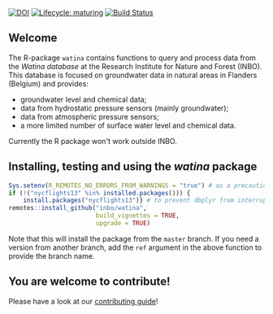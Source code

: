 <!-- badges: start -->
[![DOI](https://zenodo.org/badge/DOI/10.5281/zenodo.3630532.svg)](https://doi.org/10.5281/zenodo.3630532)
[![Lifecycle: maturing](https://img.shields.io/badge/lifecycle-maturing-blue.svg)](https://www.tidyverse.org/lifecycle/#maturing)
[![Build Status](https://travis-ci.org/inbo/watina.svg?branch=master)](https://travis-ci.org/inbo/watina)
<!-- badges: end -->

## Welcome

The R-package `watina` contains functions to query
and process data from the _Watina database_ at the Research Institute for
Nature and Forest (INBO).
This database is focused on groundwater data in
natural areas in Flanders (Belgium) and provides:

- groundwater level and chemical data;
- data from hydrostatic pressure sensors (mainly groundwater);
- data from atmospheric pressure sensors;
- a more limited number of surface water level and chemical data.

Currently the R package won't work outside INBO.

## Installing, testing and using the _watina_ package

```r
Sys.setenv(R_REMOTES_NO_ERRORS_FROM_WARNINGS = "true") # as a precaution
if (!("nycflights13" %in% installed.packages())) {
    install.packages("nycflights13")} # to prevent dbplyr from interrupting next step
remotes::install_github("inbo/watina",
                        build_vignettes = TRUE,
                        upgrade = TRUE)
```

Note that this will install the package from the `master` branch.
If you need a version from another branch, add the `ref` argument in the above function to provide the branch name.

## You are welcome to contribute!

Please have a look at our [contributing guide](.github/CONTRIBUTING.md)!

